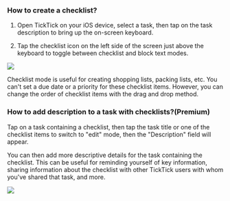 ### How to create a checklist?

1. Open TickTick on your iOS device, select a task, then tap on the task description to bring up the on-screen keyboard.

2. Tap the checklist icon on the left side of the screen just above the keyboard to toggle between checklist and block text modes.

![](../../../images/ticktick-ios-app/task/ios7.png)

Checklist mode is useful for creating shopping lists, packing lists, etc. You can't set a due date or a priority for these checklist items. However, you can change the order of checklist items with the drag and drop method.

### How to add description to a task with checklists?(Premium)

Tap on a task containing a checklist, then tap the task title or one of the checklist items to switch to "edit" mode, then the "Description" field will appear.

You can then add more descriptive details for the task containing the checklist. This can be useful for reminding yourself of key information, sharing information about the checklist with other TickTick users with whom you've shared that task, and more.

![](../../../images/ticktick-ios-app/task/ios8.png)

